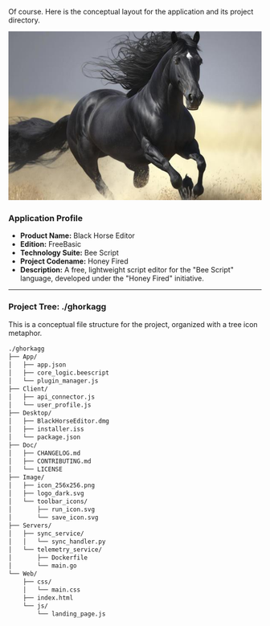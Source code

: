 Of course. Here is the conceptual layout for the application and its project directory.

<img src="../image/logon.jpg">

### **Application Profile**

*   **Product Name:** Black Horse Editor
*   **Edition:** FreeBasic
*   **Technology Suite:** Bee Script
*   **Project Codename:** Honey Fired
*   **Description:** A free, lightweight script editor for the "Bee Script" language, developed under the "Honey Fired" initiative.

---

### **Project Tree: ./ghorkagg**

This is a conceptual file structure for the project, organized with a tree icon metaphor.

```
./ghorkagg
├── App/
│   ├── app.json
│   ├── core_logic.beescript
│   └── plugin_manager.js
├── Client/
│   ├── api_connector.js
│   └── user_profile.js
├── Desktop/
│   ├── BlackHorseEditor.dmg
│   ├── installer.iss
│   └── package.json
├── Doc/
│   ├── CHANGELOG.md
│   ├── CONTRIBUTING.md
│   └── LICENSE
├── Image/
│   ├── icon_256x256.png
│   ├── logo_dark.svg
│   └── toolbar_icons/
│       ├── run_icon.svg
│       └── save_icon.svg
├── Servers/
│   ├── sync_service/
│   │   └── sync_handler.py
│   └── telemetry_service/
│       ├── Dockerfile
│       └── main.go
└── Web/
    ├── css/
    │   └── main.css
    ├── index.html
    └── js/
        └── landing_page.js
```
